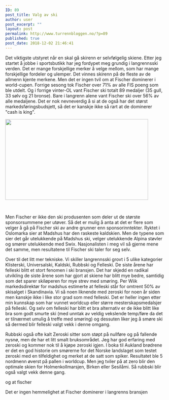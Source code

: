 ```yaml
---
ID: 89
post_title: Valg av ski
author: user
post_excerpt: ""
layout: post
permalink: http://www.turrennbloggen.no/?p=89
published: true
post_date: 2018-12-02 21:46:41
---
```

Det viktigste utstyret når en skal gå skirenn er selvfølgelig skiene. Etter jeg startet å jobbe i sportsbutikk har jeg fordypet meg grundig i langrennsski verden. Det er mange forskjellige merker å velge mellom, som har mange forskjellige fordeler og ulemper. Det vinnes skirenn på de fleste av de allmenn kjente merkene. Men det er ingen tvil om at Fischer dominerer i world-cupen. Forrige sesong tok Fischer over 71% av alle FIS poeng som ble utdelt. Og i forrige vinter-OL vant Fischer ski totalt 89 medaljer (35 gull, 33 sølv og 21 bronse). Bare i langrenn alene vant Fischer ski over 56% av alle medaljene. Det er nok nevneverdig å si at de også har det størst markedsføringsbudsjett, så det er kanskje ikke så rart at de dominerer "cash is king".

<img class="wp-image-93 alignright" src="http://www.turrennbloggen.no/wp-content/uploads/2018/12/Klæbo-300x169.jpg" alt="" width="450" height="253" />

&nbsp;

Men Fischer er ikke den ski produsenten som deler ut de største sponsorsummene per utøver. Så det er mulig å anta at det er flere som velger å gå på Fischer ski av andre grunner enn sponsorinntekter. Ryktet i Oslomarka sier at Madshus har den raskeste kaldskien. Men de typene som sier det går utelukkende på Madshus ski, velger utelukkende Alpina støvler og smører utelukkende med Swix. Nasjonalisten i meg vil så gjerne mene det samme, men resultatene til Fischer ski taler for seg selv.

Over til det litt mer tekniske. Vi skiller langrennsski grovt i 5 ulike kategorier Klisterski, Universalski, Kaldski, Rubbski og Felleski. De siste årene har felleski blitt et stort fenomen i ski bransjen. Det har skjedd en radikal utvikling de siste årene som har gjort at skiene har blitt mye bedre, samtidig som det sparer skiløperen for mye strev med smøring. Per Wiik markedsdirektør for madshus estimerte at felleski står for omtrent 50% av skisalget i Skandinavia. Vi så noen liknende med zeroski for noen år siden men kanskje ikke i like stor grad som med felleski. Det er heller ingen etter min kunnskap som har vunnet worldcup eller større mesterskapsmedalsjer på felleski. Og selv om felleski har blitt et bra alternativ er de ikke blitt like bra som godt smurte ski (med unntak av veldig vekslende temp/føre da det er tilnærmet umulig å treffe med smøring) og dessuten liker jeg å smøre ski så dermed blir felleski valgt vekk i denne omgang.

Rubbski også ofte kalt Zeroski sitter som støpt på nullføre og på fallende nysnø, men de har et litt smalt bruksområdet. Jeg har god erfaring med zeroski og kommer nok til å kjøpe zeroski igjen. I boka til Aukland brødrene er det en god historie om smørerne for det Norske landslaget som testet zeroski med en tilfeldighet og merket at de satt som spiker. Resultatet ble 5 nordmenn øverst på pallen i worldcup. Men jeg tviler på at zero blir den optimale skien for Holmenkollmarsjen, Birken eller Sesilåmi. Så rubbski blir også valgt vekk denne gang.

og at fischer

Det er ingen hemmelighet at Fischer dominerer i langrenns bransjen